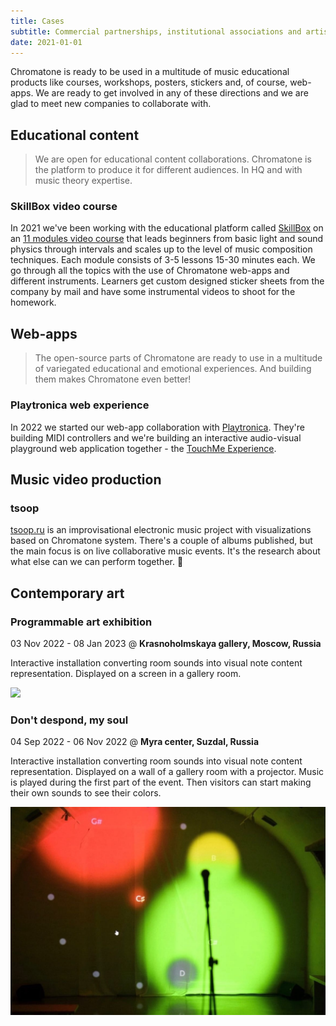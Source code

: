 ```yaml
---
title: Cases
subtitle: Commercial partnerships, institutional associations and artistic collaborations
date: 2021-01-01
---
```


Chromatone is ready to be used in a multitude of music educational products like courses, workshops, posters, stickers and, of course, web-apps. We are ready to get involved in any of these directions and we are glad to meet new companies to collaborate with.

## Educational content

> We are open for educational content collaborations. Chromatone is the platform to produce it for different audiences. In HQ and with music theory expertise.

### SkillBox video course

In 2021 we've been working with the educational platform called [SkillBox](https://skillbox.ru) on an [11 modules video course](../../academy/materials/ru/skillbox/index.md) that leads beginners from basic light and sound physics through intervals and scales up to the level of music composition techniques. Each module consists of 3-5 lessons 15-30 minutes each. We go through all the topics with the use of Chromatone web-apps and different instruments. Learners get custom designed sticker sheets from the company by mail and have some instrumental videos to shoot for the homework.

## Web-apps

> The open-source parts of Chromatone are ready to use in a multitude of variegated educational and emotional experiences. And building them makes Chromatone even better!

### Playtronica web experience

In 2022 we started our web-app collaboration with [Playtronica](https://playtronica.com). They're building MIDI controllers and we're building an interactive audio-visual playground web application together - the [TouchMe Experience](./../../practice/experiments/touchme/index.md).

## Music video production

### tsoop

[tsoop.ru](https://tsoop.ru) is an improvisational electronic music project with visualizations based on Chromatone system. There's a couple of albums published, but the main focus is on live collaborative music events. It's the research about what else can we can perform together. 🥁

## Contemporary art

### Programmable art exhibition

03 Nov 2022 - 08 Jan 2023 @ **Krasnoholmskaya gallery, Moscow, Russia**

Interactive installation converting room sounds into visual note content representation. Displayed on a screen in a gallery room.

![](./program-art.jpg)

### Don't despond, my soul

04 Sep 2022 - 06 Nov 2022 @ **Myra center, Suzdal, Russia**

Interactive installation converting room sounds into visual note content representation. Displayed on a wall of a gallery room with a projector. Music is played during the first part of the event. Then visitors can start making their own sounds to see their colors.

![](./suzdal.jpg)
